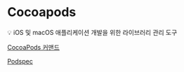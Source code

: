 # Cocoapods

<aside>
💡 iOS 및 macOS 애플리케이션 개발을 위한 라이브러리 관리 도구

</aside>

[CocoaPods 커맨드](Cocoapods%205dd89fb2907a4769bd745141faae5f4a/CocoaPods%20%E1%84%8F%E1%85%A5%E1%84%86%E1%85%A2%E1%86%AB%E1%84%83%E1%85%B3%2034e1130a86264bef89f610252952e863.md)

[Podspec](Cocoapods%205dd89fb2907a4769bd745141faae5f4a/Podspec%200adf4cfcfe234c04950dfdc751406368.md)